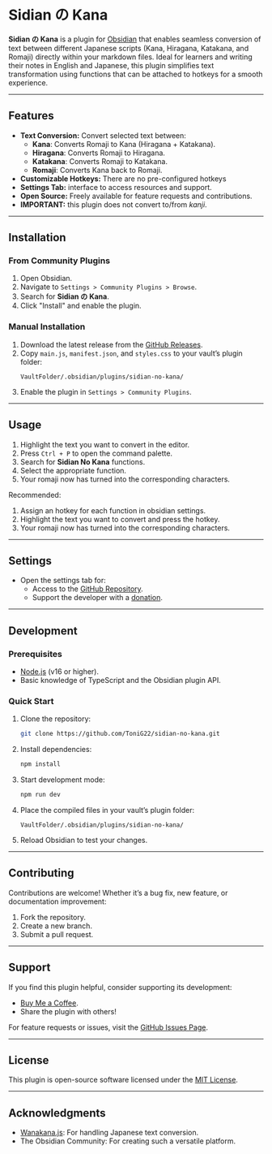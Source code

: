 # Sidian の Kana

**Sidian の Kana** is a plugin for [Obsidian](https://obsidian.md) that enables seamless conversion of text between different Japanese scripts (Kana, Hiragana, Katakana, and Romaji) directly within your markdown files. Ideal for learners and writing their notes in English and Japanese, this plugin simplifies text transformation using functions that can be attached to hotkeys for a smooth experience.

---

## Features

-   **Text Conversion:** Convert selected text between:
    -   **Kana**: Converts Romaji to Kana (Hiragana + Katakana).
    -   **Hiragana**: Converts Romaji to Hiragana.
    -   **Katakana**: Converts Romaji to Katakana.
    -   **Romaji**: Converts Kana back to Romaji.
-   **Customizable Hotkeys:** There are no pre-configured hotkeys
-   **Settings Tab:** interface to access resources and support.
-   **Open Source:** Freely available for feature requests and contributions.
-   **IMPORTANT:** this plugin does not convert to/from _kanji_.
---

## Installation

### From Community Plugins

1. Open Obsidian.
2. Navigate to `Settings > Community Plugins > Browse`.
3. Search for **Sidian の Kana**.
4. Click "Install" and enable the plugin.

### Manual Installation

1. Download the latest release from the [GitHub Releases](https://github.com/ToniG22/sidian-no-kana/releases).
2. Copy `main.js`, `manifest.json`, and `styles.css` to your vault’s plugin folder:
    ```
    VaultFolder/.obsidian/plugins/sidian-no-kana/
    ```
3. Enable the plugin in `Settings > Community Plugins`.

---

## Usage

1. Highlight the text you want to convert in the editor.
2. Press `Ctrl + P` to open the command palette.
3. Search for **Sidian No Kana** functions.
4. Select the appropriate function.
5. Your romaji now has turned into the corresponding characters.

Recommended:
1. Assign an hotkey for each function in obsidian settings.
2. Highlight the text you want to convert and press the hotkey.
3. Your romaji now has turned into the corresponding characters.

---

## Settings

-   Open the settings tab for:
    -   Access to the [GitHub Repository](https://github.com/ToniG22/sidian-no-kana).
    -   Support the developer with a [donation](https://www.buymeacoffee.com/tonig22).

---

## Development

### Prerequisites

-   [Node.js](https://nodejs.org/) (v16 or higher).
-   Basic knowledge of TypeScript and the Obsidian plugin API.

### Quick Start

1. Clone the repository:
    ```bash
    git clone https://github.com/ToniG22/sidian-no-kana.git
    ```
2. Install dependencies:
    ```bash
    npm install
    ```
3. Start development mode:
    ```bash
    npm run dev
    ```
4. Place the compiled files in your vault’s plugin folder:
    ```
    VaultFolder/.obsidian/plugins/sidian-no-kana/
    ```
5. Reload Obsidian to test your changes.

---

## Contributing

Contributions are welcome! Whether it’s a bug fix, new feature, or documentation improvement:

1. Fork the repository.
2. Create a new branch.
3. Submit a pull request.

---

## Support

If you find this plugin helpful, consider supporting its development:

-   [Buy Me a Coffee](https://www.buymeacoffee.com/tonig22).
-   Share the plugin with others!

For feature requests or issues, visit the [GitHub Issues Page](https://github.com/ToniG22/sidian-no-kana/issues).

---

## License

This plugin is open-source software licensed under the [MIT License](https://opensource.org/licenses/MIT).

---

## Acknowledgments

-   [Wanakana.js](https://github.com/WaniKani/WanaKana): For handling Japanese text conversion.
-   The Obsidian Community: For creating such a versatile platform.
